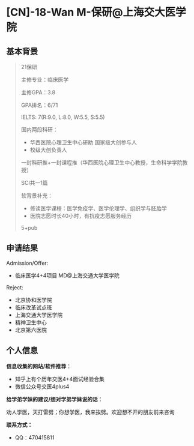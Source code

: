 # \[CN\]-18-Wan M-保研@上海交大医学院 

## 基本背景

>21保研
>
>主修专业：临床医学
>
>主修GPA：3.8
>
>GPA排名：6/71
>
>IELTS: 7(R:9.0, L:8.0, W:5.5, S:5.5)
>
>国内两段科研：
>
>+ 华西医院心理卫生中心研助 国家级大创参与人 
>+ 校级大创负责人
>
>一封科研推+一封课程推（华西医院心理卫生中心教授，生命科学学院教授）
>
>SCI共一1篇
>
>软背景补充：
>
>+ 修读医学课程：医学免疫学、医学伦理学、组织学与胚胎学
>+ 医院志愿时长40小时，有抗疫志愿服务经历
>
>5+pub

## 申请结果

Admission/Offer:

+  临床医学4+4项目 MD@上海交通大学医学院

Reject:

+ 北京协和医学院
+ 临床改革试点班
+ 上海交通大学医学院
+ 精神卫生中心
+ 北京第六医院

## 个人信息

**信息收集的网站/软件推荐**：

+ 知乎上有个历年交医4+4面试经验合集
+ 微信公众号交医4plus4

**给学弟学妹的建议/想对学弟学妹说的话**：

劝人学医，天打雷劈；你想学医，我来挨劈。欢迎想不开的朋友前来咨询

**联系方式：**

+ QQ：470415811
